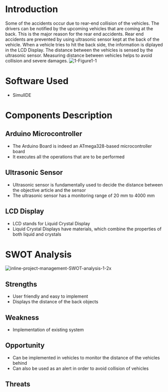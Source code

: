 # Introduction
Some of the accidents occur due to rear-end collision of the vehicles. The drivers can be notified by the upcoming vehicles that are coming at the back. This is the major reason for the rear end accidents. Rear end accidents are prevented by using ultrasonic sensor kept at the back of the vehicle. When a vehicle tries to hit the back side, the information is diplayed in the LCD Display. The distance between the vehicles is sensed by the ultrasonic sensor. Measuring distance between vehicles helps to avoid collision and severe damages.
![1-Figure1-1](https://user-images.githubusercontent.com/89585989/165326763-7fc564f3-bc05-4481-b036-b6ea56264147.png)
# Software Used
* SimulIDE
# Components Description
## Arduino Microcontroller
* The Arduino Board is indeed an ATmega328-based microcontroller board
* It executes all the operations that are to be performed
## Ultrasonic Sensor
* Ultrasonic sensor is fundamentally used to decide the distance between the objective article and the sensor
* The ultrasonic sensor has a monitoring range of 20 mm to 4000 mm
## LCD Display
* LCD stands for Liquid Crystal Display
* Liquid Crystal Displays have materials, which combine the properties of both liquid and crystals
# SWOT Analysis
![inline-project-management-SWOT-analysis-1-2x](https://user-images.githubusercontent.com/89585989/165327120-7e29cd14-51e6-4d2d-98ec-91a96c8f736d.png)
## Strengths
* User friendly and easy to implement
* Displays the distance of the back objects
## Weakness
* Implementation of existing system
## Opportunity
* Can be implemented in vehicles to monitor the distance of the vehicles behind
* Can also be used as an alert in order to avoid collision of vehicles
## Threats
